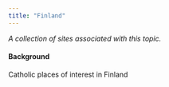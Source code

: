 ```yaml
---
title: "Finland"
---
```



*A collection of sites associated with this topic.*

#### Background

Catholic places of interest in Finland


